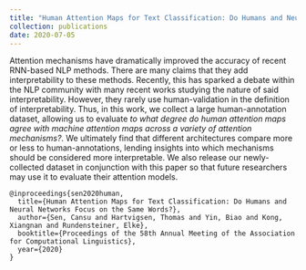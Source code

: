 ```yaml
---
title: "Human Attention Maps for Text Classification: Do Humans and Neural Networks Focus on the Same Words?"
collection: publications
date: 2020-07-05
---
```


Attention mechanisms have dramatically improved the accuracy of recent RNN-based NLP methods. There are many claims that they add interpretability to these methods. Recently, this has sparked a debate within the NLP community with many recent works studying the nature of said interpretability. However, they rarely use human-validation in the definition of interpretability. Thus, in this work, we collect a large human-annotation dataset, allowing us to evaluate *to what degree do human attention maps agree with machine attention maps across a variety of attention mechanisms?*. We ultimately find that different architectures compare more or less to human-annotations, lending insights into which mechanisms should be considered more interpretable. We also release our newly-collected dataset in conjunction with this paper so that future researchers may use it to evaluate their attention models.

```
@inproceedings{sen2020human,
  title={Human Attention Maps for Text Classification: Do Humans and Neural Networks Focus on the Same Words?},
  author={Sen, Cansu and Hartvigsen, Thomas and Yin, Biao and Kong, Xiangnan and Rundensteiner, Elke},
  booktitle={Proceedings of the 58th Annual Meeting of the Association for Computational Linguistics},
  year={2020}
}
```
